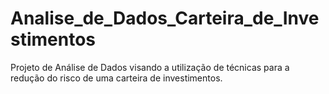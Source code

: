 # Analise_de_Dados_Carteira_de_Investimentos
Projeto de Análise de Dados visando a utilização de técnicas para a redução do risco de uma carteira de investimentos. 
